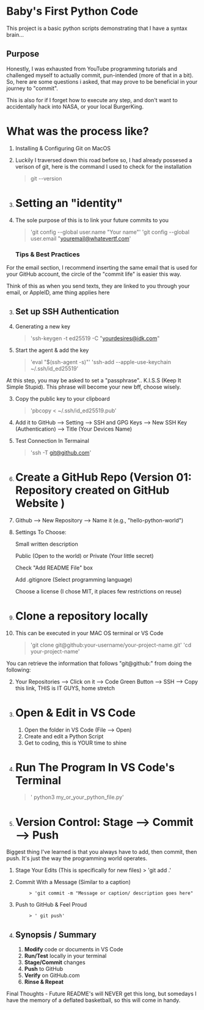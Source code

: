 # Baby's First Python Code 

This project is a basic python scripts demonstrating that I have a syntax brain...

## Purpose 
Honestly, I was exhausted from YouTube programming tutorials and challenged myself to actually commit, pun-intended (more of that in a bit). So, here are some questions i asked, that may prove to be beneficial in your journey to "commit".  

This is also for if I forget how to execute any step, and don't want to accidentally hack into NASA, or your local BurgerKing. 

# What was the process like? 
1. Installing & Configuring Git on MacOS

1. Luckily I traversed down this road before so, I had already possesed a verison of git, here is the command I used to check for the installation 

      > git --version 

2. # Setting an "identity" 
1. The sole purpose of this is to link your future commits to you 
      
      > 'git config --global user.name "Your name"' 
      > 'git config --global user.email "youremail@whatevertf.com'

      ### Tips & Best Practices 
For the email section, I recommend inserting the same email that is used for your GitHub account, the circle of the "commit life" is easier this way.
      
Think of this as when you send texts, they are linked to you through your email, or AppleID, ame thing applies here

      
3. ## Set up SSH Authentication 
1. Generating a new key 
      
      > 'ssh-keygen -t ed25519 -C "yourdesires@idk.com" 

2. Start the agent & add the key 

      > 'eval "$(ssh-agent -s)"'
      > 'ssh-add --apple-use-keychain ~/.ssh/id_ed25519'

 At this step, you may be asked to set a "passphrase".. K.I.S.S (Keep It Simple Stupid). This phrase will become your new bff, choose wisely. 

3. Copy the public key to your clipboard 

      > 'pbcopy < ~/.ssh/id_ed25519.pub'

4. Add it to GitHub --> Setting --> SSH and GPG Keys --> New SSH Key (Authentication) --> Title (Your Devices Name)

5. Test Connection In Termainal 

      > 'ssh -T git@github.com'

4. # Create a GitHub Repo (Version 01: Repository created on GitHub Website )

1. Github --> New Repository --> Name it (e.g., "hello-python-world")

2. Settings To Choose:
      
      Small written description

      Public (Open to the world) or Private (Your little secret)

      Check "Add README File" box 

      Add .gitignore (Select programming language)

      Choose a license (I chose MIT, it places few restrictions on reuse)

5. # Clone a repository locally 
1. This can be executed in your MAC OS terminal or VS Code


      > 'git clone git@github:your-username/your-project-name.git'
      > 'cd your-project-name'

You can retrieve the information that follows "git@github:" from doing the following: 
      
2. Your Repositories --> Click on it --> Code Green Button --> SSH --> Copy this link, THIS is IT GUYS, home stretch

6. # Open & Edit in VS Code
      1. Open the folder in VS Code (File --> Open)
      2. Create and edit a Python Script 
      3. Get to coding, this is YOUR time to shine

7. # Run The Program In VS Code's Terminal
      > ' python3 my_or_your_python_file.py'

8. # Version Control: Stage --> Commit --> Push

Biggest thing I've learned is that you always have to add, then commit, then push. It's just the way the programming world operates. 

1. Stage Your Edits (This is specifically for new files)
            > 'git add .'

2. Commit With a Message (Similar to a caption)

            > 'git commit -m "Message or caption/ description goes here" 

3. Push to GitHub & Feel Proud

            > ' git push'

9. ## Synopsis / Summary 
      1. **Modify** code or documents in VS Code
      2. **Run/Test** locally in your terminal
      3. **Stage/Commit** changes 
      4. **Push** to GitHub 
      5. **Verify** on GitHub.com
      6. **Rinse & Repeat**

Final Thoughts - Future README's will NEVER get this long, but somedays I have the memory of a deflated basketball, so this will come in handy. 






